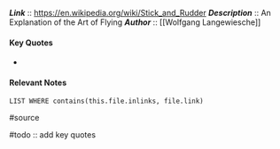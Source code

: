 ***Link***      :: https://en.wikipedia.org/wiki/Stick_and_Rudder
***Description***      :: An Explanation of the Art of Flying
***Author*** :: [[Wolfgang Langewiesche]]

#### Key Quotes
* 

#### Relevant Notes
```dataview
LIST WHERE contains(this.file.inlinks, file.link)
```

#source

#todo :: add key quotes